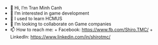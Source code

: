 - 👋 Hi, I’m Tran Minh Canh
- 👀 I’m interested in game development
- 🌱 I used to learn HCMUS
- 💞️ I’m looking to collaborate on Game companies
- 📫 How to reach me: 
      + Facebook: https://www.fb.com/Shiro.TMC/
      + LinkedIn: https://www.linkedin.com/in/shirotmc/

<!---
tmc1998/tmc1998 is a ✨ special ✨ repository because its `README.md` (this file) appears on your GitHub profile.
You can click the Preview link to take a look at your changes.
--->
